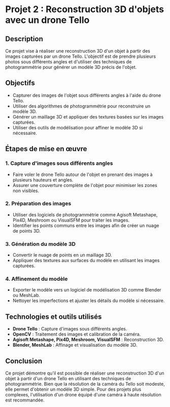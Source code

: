 # Projet 2 : Reconstruction 3D d'objets avec un drone Tello

## Description
Ce projet vise à réaliser une reconstruction 3D d'un objet à partir des images capturées par un drone Tello. L'objectif est de prendre plusieurs photos sous différents angles et d'utiliser des techniques de photogrammétrie pour générer un modèle 3D précis de l'objet.

## Objectifs
- Capturer des images de l'objet sous différents angles à l'aide du drone Tello.
- Utiliser des algorithmes de photogrammétrie pour reconstruire un modèle 3D.
- Générer un maillage 3D et appliquer des textures basées sur les images capturées.
- Utiliser des outils de modélisation pour affiner le modèle 3D si nécessaire.

## Étapes de mise en œuvre
### 1. Capture d'images sous différents angles
- Faire voler le drone Tello autour de l'objet en prenant des images à plusieurs hauteurs et angles.
- Assurer une couverture complète de l'objet pour minimiser les zones non visibles.

### 2. Préparation des images
- Utiliser des logiciels de photogrammétrie comme Agisoft Metashape, Pix4D, Meshroom ou VisualSFM pour traiter les images.
- Identifier les points communs entre les images afin de créer un nuage de points 3D.

### 3. Génération du modèle 3D
- Convertir le nuage de points en un maillage 3D.
- Appliquer des textures aux surfaces du modèle en utilisant les images capturées.

### 4. Affinement du modèle
- Exporter le modèle vers un logiciel de modélisation 3D comme Blender ou MeshLab.
- Nettoyer les imperfections et ajuster les détails du modèle si nécessaire.

## Technologies et outils utilisés
- **Drone Tello** : Capture d'images sous différents angles.
- **OpenCV** : Traitement des images et calibration de la caméra.
- **Agisoft Metashape, Pix4D, Meshroom, VisualSFM** : Reconstruction 3D.
- **Blender, MeshLab** : Affinage et visualisation du modèle 3D.

## Conclusion
Ce projet démontre qu'il est possible de réaliser une reconstruction 3D d'un objet à partir d'un drone Tello en utilisant des techniques de photogrammétrie. Bien que la résolution de la caméra du Tello soit modeste, elle permet d'obtenir un modèle 3D simple. Pour des projets plus complexes, l'utilisation d'un drone équipé d'une caméra à haute résolution est recommandée.

